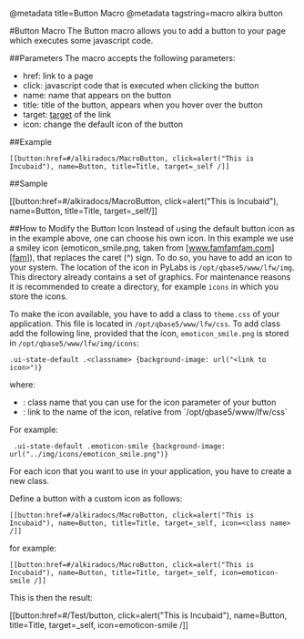 @metadata title=Button Macro
@metadata tagstring=macro alkira button

[target]: http://www.w3schools.com/tags/att_a_target.asp
[fam]: http://www.famfamfam.com/lab/icons/silk/

#Button Macro
The Button macro allows you to add a button to your page which executes some javascript code.


##Parameters
The macro accepts the following parameters:

* href: link to a page
* click: javascript code that is executed when clicking the button
* name: name that appears on the button
* title: title of the button, appears when you hover over the button
* target: [target][] of the link
* icon: change the default icon of the button


##Example

    [[button:href=#/alkiradocs/MacroButton, click=alert("This is Incubaid"), name=Button, title=Title, target=_self /]]
    
    
##Sample

[[button:href=#/alkiradocs/MacroButton, click=alert("This is Incubaid"), name=Button, title=Title, target=_self/]] 


##How to Modify the Button Icon
Instead of using the default button icon as in the example above, one can choose his own icon. In this example we use a smiley icon (emoticon_smile.png, taken from [www.famfamfam.com][fam]), that replaces the caret (^) sign.
To do so, you have to add an icon to your system. The location of the icon in PyLabs is `/opt/qbase5/www/lfw/img`. This directory already contains a set of graphics. For maintenance reasons it is recommended to create a directory, for example `icons` in which you store the icons.

To make the icon available, you have to add a class to `theme.css` of your application. This file is located in `/opt/qbase5/www/lfw/css`.
To add class add the following line, provided that the icon, `emoticon_smile.png` is stored in `/opt/qbase5/www/lfw/img/icons`:

    .ui-state-default .<classname> {background-image: url("<link to icon>")}
    
where:

* <classname>: class name that you can use for the icon parameter of your button
* <link to icon>: link to the name of the icon, relative from `/opt/qbase5/www/lfw/css`

For example:
        
     .ui-state-default .emoticon-smile {background-image: url("../img/icons/emoticon_smile.png")}

For each icon that you want to use in your application, you have to create a new class. 

Define a button with a custom icon as follows:

    [[button:href=#/alkiradocs/MacroButton, click=alert("This is Incubaid"), name=Button, title=Title, target=_self, icon=<class name> /]]
    
for example:

    [[button:href=#/alkiradocs/MacroButton, click=alert("This is Incubaid"), name=Button, title=Title, target=_self, icon=emoticon-smile /]]
    
This is then the result:

[[button:href=#/Test/button, click=alert("This is Incubaid"), name=Button, title=Title, target=_self, icon=emoticon-smile /]]        